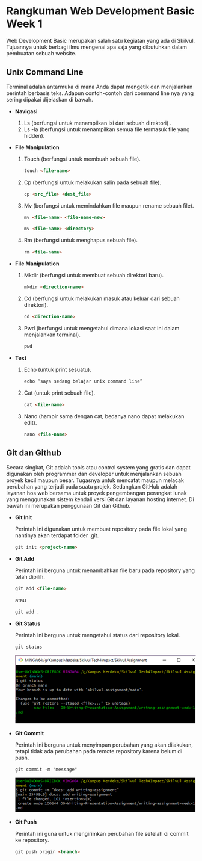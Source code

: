 # **Rangkuman Web Development Basic Week 1**

Web Development Basic merupakan salah satu kegiatan yang ada di Skilvul. Tujuannya untuk berbagi ilmu mengenai apa saja yang dibutuhkan dalam pembuatan sebuah website.

## **Unix Command Line**

Terminal adalah antarmuka di mana Anda dapat mengetik dan menjalankan perintah berbasis teks.  Adapun contoh-contoh dari command line nya yang sering dipakai dijelaskan di bawah.

 - **Navigasi**
   
   1. Ls (berfungsi untuk menampilkan isi dari sebuah direktori) .
   2. Ls -la (berfungsi untuk menampilkan semua file termasuk file yang hidden).
   
 - **File Manipulation**
   
   1. Touch (berfungsi untuk membuah sebuah file).
        ```html
        touch <file-name>
        ```

    2. Cp (berfungsi untuk melakukan salin pada sebuah file).
        ```html
        cp <src_file> <dest_file> 
        ```

    3.	Mv (berfungsi untuk memindahkan file maupun rename sebuah file).
        ```html
        mv <file-name> <file-name-new>
        ```
        ```html
        mv <file-name> <directory>
        ```

    4.	Rm (berfungsi untuk menghapus sebuah file).
        ```html
        rm <file-name>
        ```
 - **File Manipulation**

    1.	Mkdir (berfungsi untuk membuat sebuah direktori baru).
        ```html
        mkdir <direction-name>
        ```

    2.	Cd (berfungsi untuk melakukan masuk atau keluar dari sebuah direktori).
        ```html
        cd <direction-name>
        ```

    3.	Pwd (berfungsi untuk mengetahui dimana lokasi saat ini dalam menjalankan terminal).
        ```html
        pwd
        ```
 - **Text**

    1.	Echo (untuk print sesuatu).
        ```html
        echo “saya sedang belajar unix command line”
        ```

    2.	Cat (untuk print sebuah file).
        ```html
        cat <file-name>
        ```

    3.	Nano (hampir sama dengan cat, bedanya nano dapat melakukan edit).
        ```html
        nano <file-name>
        ```

## **Git dan Github**

Secara singkat, Git adalah tools atau control system yang gratis dan dapat digunakan oleh programmer dan developer untuk menjalankan sebuah proyek kecil maupun besar. Tugasnya untuk mencatat maupun melacak perubahan yang terjadi pada suatu projek. Sedangkan GitHub adalah layanan hos web bersama untuk proyek pengembangan perangkat lunak yang menggunakan sistem kendali versi Git dan layanan hosting internet. Di bawah ini merupakan penggunaan Git dan Github.

 - **Git Init**

   Perintah ini digunakan untuk membuat repository pada file lokal yang nantinya akan terdapat folder .git.

    ```html
    git init <project-name>
    ```

 - **Git Add**

    Perintah ini berguna untuk menambahkan file baru pada repository yang telah dipilih.

    ```html
    git add <file-name>
    ```

    atau

    ```html
    git add .
    ```

 - **Git Status**

    Perintah ini berguna untuk mengetahui status dari repository lokal.

    ```html
    git status
    ```

    ![Git Status](/assets/images/git-status.png)

 - **Git Commit**
    
    Perintah ini berguna untuk menyimpan perubahan yang akan dilakukan, tetapi tidak ada perubahan pada remote repository karena belum di push.

    ```html
    git commit -m "message"
    ```

    ![Git Commit](/assets/images/git-commit.png)

 - **Git Push**

    Perintah ini guna untuk mengirimkan perubahan file setelah di commit ke repository.

    ```html
    git push origin <branch>
    ```
